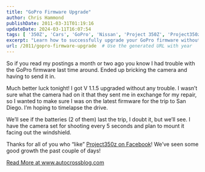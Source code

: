 ```yaml
---
title: "GoPro Firmware Upgrade"
author: Chris Hammond
publishDate: 2011-03-31T01:19:16
updateDate: 2024-03-11T16:07:54
tags: [ '350Z', 'Cars', 'GoPro', 'Nissan', 'Project 350Z', 'Project350z', 'Project350zcom' ]
excerpt: "Learn how to successfully upgrade your GoPro firmware without a hitch & enhance your recording experience on your next road trip to San Diego. 📹🚗 #GoPro #firmwareupdate #autocrossblog"
url: /2011/gopro-firmware-upgrade  # Use the generated URL with year
---
```

<p>So if you read my postings a month or two ago you know I had trouble with the GoPro firmware last time around. Ended up bricking the camera and having to send it in.</p>  <p>Much better luck tonight! I got V 1.1.5 upgraded without any trouble. I wasn’t sure what the camera had on it that they sent me in exchange for my repair, so I wanted to make sure I was on the latest firmware for the trip to San Diego. I’m hoping to timelapse the drive.</p>  <p>We’ll see if the batteries (2 of them) last the trip, I doubt it, but we’ll see. I have the camera set for shooting every 5 seconds and plan to mount it facing out the windshield.</p>  <p>Thanks for all of you who “like” <a href="https://facebook.com/project350z" target="_blank">Project350z on Facebook</a>! We’ve seen some good growth the past couple of days!</p> <a href="https://www.autocrossblog.com/gopro-firmware-upgrade">Read More at www.autocrossblog.com</a>


